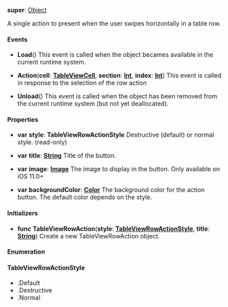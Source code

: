 **super**: [Object](Object.md)

A single action to present when the user swipes horizontally in a table row.

#### Events

* **Load**()
This event is called when the object becames available in the current runtime system.

* **Action**(**cell**: <strong>[TableViewCell](TableViewCell.md)</strong>, **section**: <strong>[Int](../gravity/types.md)</strong>, **index**: <strong>[Int](../gravity/types.md)</strong>)
This event is called in response to the selection of the row action

* **Unload**()
This event is called when the object has been removed from the current runtime system (but not yet deallocated).



#### Properties

* **var** **style**: **TableViewRowActionStyle**
Destructive (default) or normal style. \(read-only\)

* **var** **title**: **[String](../gravity/types.md)**
Title of the button.

* **var** **image**: **[Image](image.md)**
The image to display in the button. Only available on iOS 11.0+

* **var** **backgroundColor**: **[Color](color.md)**
The background color for the action button. The default color depends on the style.



#### Initializers

* **func** **TableViewRowAction**(**style**: <strong><a href="#_enum_TableViewRowActionStyle">TableViewRowActionStyle</a></strong>, **title**: <strong>[String](../gravity/types.md)</strong>)
Create a new TableViewRowAction object.





#### Enumeration

#### TableViewRowActionStyle
 * .Default
 * .Destructive
 * .Normal
<br><br>

